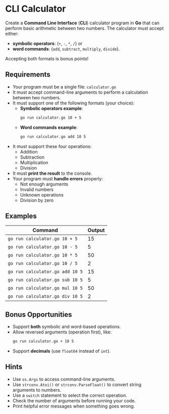 # CLI Calculator

Create a **Command Line Interface** (**CLI**) calculator program in **Go** that can perform basic arithmetic between two numbers.
The calculator must accept either: 
- **symbolic operators**: (`+`, `-`, `*`, `/`) 
  or
- **word commands**: (`add`, `subtract`, `multiply`, `divide`).

Accepting both formats is bonus points!

## Requirements

- Your program must be a single file: `calculator.go`
- It must accept command-line arguments to perform a calculation between two numbers.
- It must support one of the following formats (your choice):
  - **Symbolic operators example**:
    ```bash
    go run calculator.go 10 + 5
    ```
  - **Word commands example**:
    ```bash
    go run calculator.go add 10 5
    ```
- It must support these four operations:
  - Addition
  - Subtraction
  - Multiplication
  - Division
- It must **print the result** to the console.
- Your program must **handle errors** properly:
  - Not enough arguments
  - Invalid numbers
  - Unknown operations
  - Division by zero

## Examples

| Command                         | Output |
|---------------------------------|--------|
| `go run calculator.go 10 + 5`   |	15     |
| `go run calculator.go 10 - 5`   |	5      |
| `go run calculator.go 10 * 5`	  | 50     |
| `go run calculator.go 10 / 5`	  | 2      |
| `go run calculator.go add 10 5` |	15     |
| `go run calculator.go sub 10 5` |	5      |
| `go run calculator.go mul 10 5`	| 50     |
| `go run calculator.go div 10 5`	| 2      |

## Bonus Opportunities

- Support **both** symbolic and word-based operations.
- Allow reversed arguments (operation first), like:
  ```bash
  go run calculator.go + 10 5
  ```
- Support **decimals** (use `float64` instead of `int`).

## Hints

- Use `os.Args` to access command-line arguments.
- Use `strconv.Atoi()` or `strconv.ParseFloat()` to convert string arguments to numbers.
- Use a `switch` statement to select the correct operation.
- Check the number of arguments before running your code.
- Print helpful error messages when something goes wrong.
